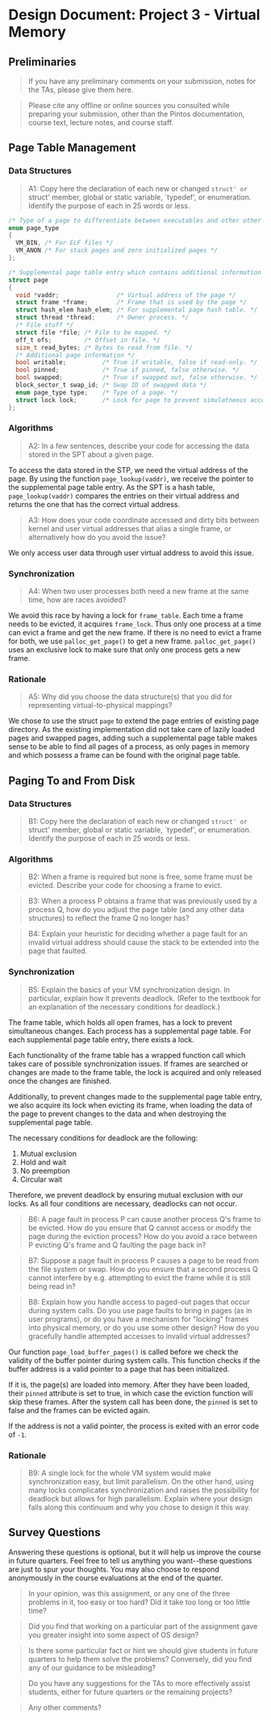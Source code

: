 # Design Document: Project 3 - Virtual Memory


## Preliminaries

> If you have any preliminary comments on your submission, notes for the
> TAs, please give them here.

> Please cite any offline or online sources you consulted while
> preparing your submission, other than the Pintos documentation, course
> text, lecture notes, and course staff.



## Page Table Management

### Data Structures

> A1: Copy here the declaration of each new or changed `struct' or
> `struct' member, global or static variable, `typedef', or
> enumeration.  Identify the purpose of each in 25 words or less.

```c
/* Type of a page to differentiate between executables and other other types of files */
enum page_type
{
  VM_BIN, /* For ELF files */
  VM_ANON /* For stack pages and zero initialized pages */
};

/* Supplemental page table entry which contains additional information about pages */
struct page
{                             
  void *vaddr;                /* Virtual address of the page */
  struct frame *frame;        /* Frame that is used by the page */
  struct hash_elem hash_elem; /* For supplemental page hash table. */
  struct thread *thread;      /* Owner process. */
  /* File stuff */
  struct file *file; /* File to be mapped. */
  off_t ofs;         /* Offset in file. */
  size_t read_bytes; /* Bytes to read from file. */
  /* Additional page information */
  bool writable;          /* True if writable, false if read-only. */
  bool pinned;            /* True if pinned, false otherwise. */
  bool swapped;           /* True if swapped out, false otherwise. */
  block_sector_t swap_id; /* Swap ID of swapped data */
  enum page_type type;    /* Type of a page. */
  struct lock lock;       /* Lock for page to prevent simulatneous acccess to the page */
};
```

### Algorithms

> A2: In a few sentences, describe your code for accessing the data
> stored in the SPT about a given page.

To access the data stored in the STP, we need the virtual address of the page.
By using the function `page_lookup(vaddr)`, we receive the pointer to the supplemental page table entry.
As the SPT is a hash table, `page_lookup(vaddr)` compares the entries on their virtual address and returns the one that has the correct virtual address.

> A3: How does your code coordinate accessed and dirty bits between
> kernel and user virtual addresses that alias a single frame, or
> alternatively how do you avoid the issue?

We only access user data through user virtual address to avoid
this issue.

### Synchronization

> A4: When two user processes both need a new frame at the same time,
> how are races avoided?

We avoid this race by having a lock for `frame_table`. Each time a frame needs to be evicted, it acquires `frame_lock`. Thus only one process at a time can evict a frame and get the new frame.
If there is no need to evict a frame for both, we use `palloc_get_page()` to get a new frame.
`palloc_get_page()` uses an exclusive lock to make sure that only one process gets a new frame.

### Rationale

> A5: Why did you choose the data structure(s) that you did for
> representing virtual-to-physical mappings?

We chose to use the struct `page` to extend the page entries of existing page directory.
As the existing implementation did not take care of lazily loaded pages and swapped pages,
adding such a supplemental page table makes sense to be able to find all pages of a process,
as only pages in memory and which possess a frame can be found with the original page table.



## Paging To and From Disk

### Data Structures

> B1: Copy here the declaration of each new or changed `struct' or
> `struct' member, global or static variable, `typedef', or
> enumeration.  Identify the purpose of each in 25 words or less.

### Algorithms

> B2: When a frame is required but none is free, some frame must be
> evicted.  Describe your code for choosing a frame to evict.

> B3: When a process P obtains a frame that was previously used by a
> process Q, how do you adjust the page table (and any other data
> structures) to reflect the frame Q no longer has?

> B4: Explain your heuristic for deciding whether a page fault for an
> invalid virtual address should cause the stack to be extended into
> the page that faulted.

### Synchronization

> B5: Explain the basics of your VM synchronization design.  In
> particular, explain how it prevents deadlock.  (Refer to the
> textbook for an explanation of the necessary conditions for
> deadlock.)

The frame table, which holds all open frames, has a lock to prevent simultaneous changes.
Each process has a supplemental page table. For each supplemental page table entry, there
exists a lock.

Each functionality of the frame table has a wrapped function call which takes care of possible synchronization issues. If frames are searched or changes are made to the frame table, the lock is acquired and only released once the changes are finished.

Additionally, to prevent changes made to the supplemental page table entry, we also acquire its lock when evicting its frame, when loading the data of the page to prevent changes to the data and when destroying the supplemental page table.

The necessary conditions for deadlock are the following:
1. Mutual exclusion
2. Hold and wait
3. No preemption
4. Circular wait

Therefore, we prevent deadlock by ensuring mutual exclusion with our locks.
As all four conditions are necessary, deadlocks can not occur.

> B6: A page fault in process P can cause another process Q's frame
> to be evicted.  How do you ensure that Q cannot access or modify
> the page during the eviction process?  How do you avoid a race
> between P evicting Q's frame and Q faulting the page back in?

> B7: Suppose a page fault in process P causes a page to be read from
> the file system or swap.  How do you ensure that a second process Q
> cannot interfere by e.g. attempting to evict the frame while it is
> still being read in?

> B8: Explain how you handle access to paged-out pages that occur
> during system calls.  Do you use page faults to bring in pages (as
> in user programs), or do you have a mechanism for "locking" frames
> into physical memory, or do you use some other design?  How do you
> gracefully handle attempted accesses to invalid virtual addresses?

Our function `page_load_buffer_pages()` is called before we check the validity of the buffer pointer during system calls.
This function checks if the buffer address is a valid pointer to a page that has been initialized. 

If it is, the page(s) are loaded into memory.
After they have been loaded, their `pinned` attribute is set to true, in which case the eviction function will skip these frames.
After the system call has been done, the `pinned` is set to false and the frames can be evicted again.

If the address is not a valid pointer, the process is exited with an error code of `-1`.

### Rationale

> B9: A single lock for the whole VM system would make
> synchronization easy, but limit parallelism.  On the other hand,
> using many locks complicates synchronization and raises the
> possibility for deadlock but allows for high parallelism.  Explain
> where your design falls along this continuum and why you chose to
> design it this way.



## Survey Questions

Answering these questions is optional, but it will help us improve the
course in future quarters.  Feel free to tell us anything you
want--these questions are just to spur your thoughts.  You may also
choose to respond anonymously in the course evaluations at the end of
the quarter.

> In your opinion, was this assignment, or any one of the three problems
> in it, too easy or too hard?  Did it take too long or too little time?

> Did you find that working on a particular part of the assignment gave
> you greater insight into some aspect of OS design?

> Is there some particular fact or hint we should give students in
> future quarters to help them solve the problems?  Conversely, did you
> find any of our guidance to be misleading?

> Do you have any suggestions for the TAs to more effectively assist
> students, either for future quarters or the remaining projects?

> Any other comments?
